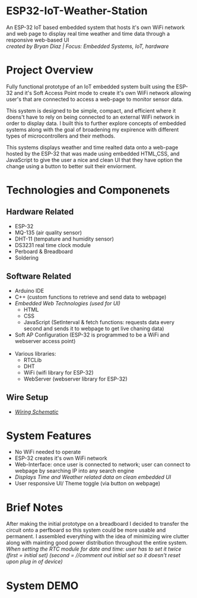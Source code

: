 # ESP32-IoT-Weather-Station
An ESP-32 IoT based embedded system that hosts it's own WiFi network and web page to display
real time weather and time data through a responsive web-based UI
</br>
*created by Bryan Diaz | Focus: Embedded Systems, IoT, hardware*

# Project Overview
Fully functional prototype of an IoT embedded system built using the ESP-32 and it's Soft Access Point mode
to create it's own WiFi network allowing user's that are connected to access a web-page to monitor sensor data.

This system is designed to be simple, compact, and efficient where it doens't have to rely on being connected to an external WiFi network in order to display data.
I built this to further explore concepts of embedded systems along with the goal of broadening my expirence with different types of microcontrollers and their methods.

This systems displays weather and time realted data onto a web-page hosted by the ESP-32 that was made using embedded HTML,CSS, and JavaScript to give the user a nice and clean UI that they have option the change using a button to better suit their enviorment.

# Technologies and Componenets
## Hardware Related
+ ESP-32
+ MQ-135 (air quality sensor)
+ DHT-11 (tempature and humidity sensor)
+ DS3231 real time clock module
+ Perboard & Breadboard
+ Soldering

## Software Related
+ Arduino IDE
+ C++ (custom functions to retrieve and send data to webpage)
+ *Embedded Web Technologies (used for UI)*
    + HTML
    + CSS
    + JavaScript (SetInterval & fetch functions: requests data every second and sends it to webpage to get live chaning data)
+ Soft AP Configuration (ESP-32 is programmed to be a WiFi and webserver access point)
  </br>
  </br>
+ Various libraries:
    + RTCLib
    + DHT
    + WiFi (wifi library for ESP-32)
    + WebServer (webserver library for ESP-32)
 
## Wire Setup
+ *[Wiring Schematic](IoTWeatherStationDiagram.png)*

# System Features
+ No WiFi needed to operate
+ ESP-32 creates it's own WiFi network
+ Web-Interface: once user is connected to network; user can connect to webpage by searching IP into any search engine
+ *Displays Time and Weather related data on clean embedded UI*
+ User responsive UI/ Theme toggle (via button on webpage)

# Brief Notes
After making the initial prototype on a breadboard I decided to transfer the circuit onto a perfboard so this system could be more usable and permanent. I assembled everything with the idea of minimizing wire clutter along with mainting good power distribution throughout the entire system.
*When setting the RTC module for date and time: user has to set it twice (first = initial set) (second = //comment out initial set so it doesn't reset upon plug in of device)*

# System DEMO


